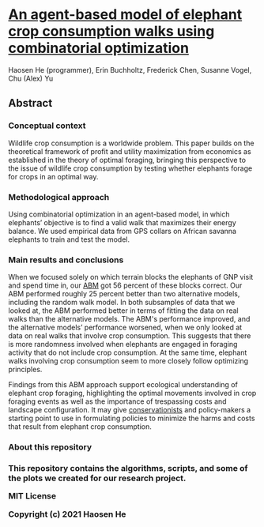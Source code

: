 # [An agent-based model of elephant crop consumption walks using combinatorial optimization](https://www.sciencedirect.com/science/article/pii/S0304380021003902)

Haosen He (programmer), Erin Buchholtz, Frederick Chen, Susanne Vogel, Chu (Alex) Yu

<h2>
    Abstract
</h2>

<h3> Conceptual context 
</h3>

Wildlife crop consumption is a worldwide problem. This paper builds on the theoretical framework of profit and utility maximization from economics as established in the theory of optimal foraging, bringing this perspective to the issue of wildlife crop consumption by testing whether elephants forage for crops in an optimal way.

### Methodological approach

Using combinatorial optimization in an agent-based model, in which elephants’ objective is to find a valid walk that maximizes their energy balance. We used empirical data from GPS collars on African savanna elephants to train and test the model.

### Main results and conclusions

When we focused solely on which terrain blocks the elephants of GNP visit and spend time in, our [ABM](https://www.sciencedirect.com/topics/earth-and-planetary-sciences/apogee-boost-motors) got 56 percent of these blocks correct. Our ABM performed roughly 25 percent better than two alternative models, including the random walk model. In both subsamples of data that we looked at, the ABM performed better in terms of fitting the data on real walks than the alternative models. The ABM's performance improved, and the alternative models’ performance worsened, when we only looked at data on real walks that involve crop consumption. This suggests that there is more randomness involved when elephants are engaged in foraging activity that do not include crop consumption. At the same time, elephant walks involving crop consumption seem to more closely follow optimizing principles.

Findings from this ABM approach support ecological understanding of elephant crop foraging, highlighting the optimal movements involved in crop foraging events as well as the importance of trespassing costs and landscape configuration. It may give [conservationists](https://www.sciencedirect.com/topics/earth-and-planetary-sciences/conservationist) and policy-makers a starting point to use in formulating policies to minimize the harms and costs that result from elephant crop consumption.

<h3> About this repository <h3>

This repository contains the algorithms, scripts, and some of the plots we created for our research project.



MIT License

Copyright (c) 2021 Haosen He
